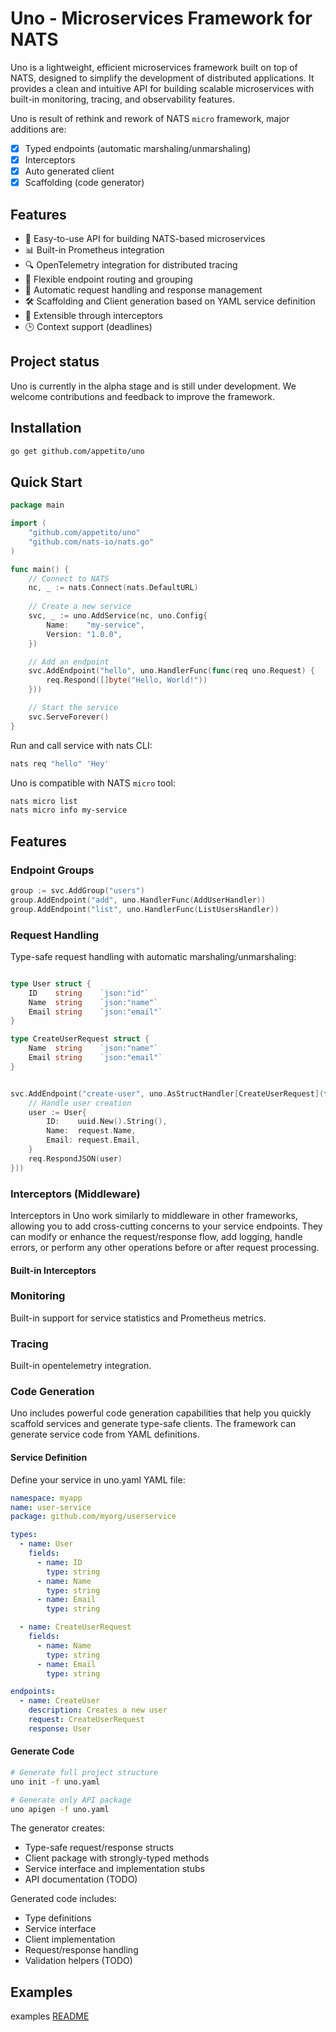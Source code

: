 # Uno - Microservices Framework for NATS

Uno is a lightweight, efficient microservices framework built on top of NATS, designed to simplify the development of distributed applications. It provides a clean and intuitive API for building scalable microservices with built-in monitoring, tracing, and observability features.

Uno is result of rethink and rework of NATS `micro` framework, major additions are:

- [x] Typed endpoints (automatic marshaling/unmarshaling)
- [x] Interceptors
- [x] Auto generated client
- [x] Scaffolding (code generator)

## Features

- 🚀 Easy-to-use API for building NATS-based microservices
- 📊 Built-in Prometheus integration
- 🔍 OpenTelemetry integration for distributed tracing
- 🎯 Flexible endpoint routing and grouping
- 🔄 Automatic request handling and response management
- 🛠 Scaffolding and Client generation based on YAML service definition
- 🔌 Extensible through interceptors
- 🕒 Context support (deadlines)

## Project status

Uno is currently in the alpha stage and is still under development. We welcome contributions and feedback to improve the framework.

## Installation

```bash
go get github.com/appetito/uno
```

## Quick Start

```go
package main

import (
    "github.com/appetito/uno"
    "github.com/nats-io/nats.go"
)

func main() {
    // Connect to NATS
    nc, _ := nats.Connect(nats.DefaultURL)
    
    // Create a new service
    svc, _ := uno.AddService(nc, uno.Config{
        Name:    "my-service",
        Version: "1.0.0",
    })

    // Add an endpoint
    svc.AddEndpoint("hello", uno.HandlerFunc(func(req uno.Request) {
        req.Respond([]byte("Hello, World!"))
    }))

    // Start the service
    svc.ServeForever()
}
```

Run and call service with nats CLI:

```bash
nats req "hello" 'Hey'
```

Uno is compatible with NATS `micro` tool:

```bash
nats micro list
nats micro info my-service
```

## Features

### Endpoint Groups

```go
group := svc.AddGroup("users")
group.AddEndpoint("add", uno.HandlerFunc(AddUserHandler))
group.AddEndpoint("list", uno.HandlerFunc(ListUsersHandler))
```

### Request Handling
Type-safe request handling with automatic marshaling/unmarshaling:


```go

type User struct {
    ID    string	`json:"id"`
    Name  string 	`json:"name"`
    Email string    `json:"email"`
}

type CreateUserRequest struct {
    Name  string	`json:"name"`
    Email string	`json:"email"`
}


svc.AddEndpoint("create-user", uno.AsStructHandler[CreateUserRequest](func(req uno.Request, request CreateUserRequest) {
    // Handle user creation
    user := User{
        ID:    uuid.New().String(),
        Name:  request.Name,
        Email: request.Email,
    }
    req.RespondJSON(user)
}))
```


### Interceptors (Middleware)

Interceptors in Uno work similarly to middleware in other frameworks, allowing you to add cross-cutting concerns to your service endpoints. They can modify or enhance the request/response flow, add logging, handle errors, or perform any other operations before or after request processing.

#### Built-in Interceptors

### 

### Monitoring

Built-in support for service statistics and Prometheus metrics.

### Tracing

Built-in opentelemetry integration.


### Code Generation

Uno includes powerful code generation capabilities that help you quickly scaffold services and generate type-safe clients. The framework can generate service code from YAML definitions.

#### Service Definition

Define your service in uno.yaml YAML file:

```yaml
namespace: myapp
name: user-service
package: github.com/myorg/userservice

types:
  - name: User
    fields:
      - name: ID
        type: string
      - name: Name
        type: string
      - name: Email
        type: string

  - name: CreateUserRequest
    fields:
      - name: Name
        type: string
      - name: Email
        type: string

endpoints:
  - name: CreateUser
    description: Creates a new user
    request: CreateUserRequest
    response: User
```

#### Generate Code

```bash
# Generate full project structure
uno init -f uno.yaml

# Generate only API package
uno apigen -f uno.yaml
```

The generator creates:

- Type-safe request/response structs
- Client package with strongly-typed methods
- Service interface and implementation stubs
- API documentation (TODO)

Generated code includes:

- Type definitions
- Service interface
- Client implementation
- Request/response handling
- Validation helpers (TODO)

## Examples

examples [README](./examples/README.md)